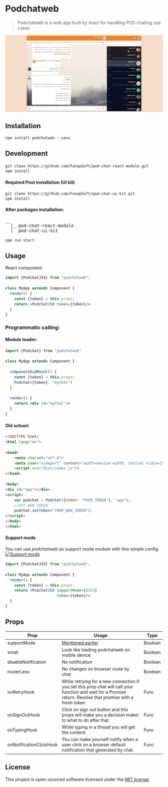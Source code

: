 # Podchatweb

> Podchatweb is a web app built by react for handling POD chating use cases

[![Preview of Podchat web][preview_image]][preview_image_url]

## Installation

```
npm install podchatweb --save
```

## Development

####    

```
git clone https://github.com/FanapSoft/pod-chat-react-module.git
npm install
```

#### Required Post installation (UI kit)

```
git clone https://github.com/FanapSoft/pod-chat-ui-kit.git
npm install
```

#### After packages installation:

<pre>
__
  |_ pod-chat-react-module
  |_ pod-chat-ui-kit
</pre>

```bash
npm run start
```

## Usage

React component:

```jsx
import {PodchatJSX} from "podchatweb";

class MyApp extends Component {
  render() {
    const {token} = this.props;
    return <PodchatJSX token={token}/>
  }
}
```

### Programmatic calling:

#### Module loader:

```jsx
import {Podchat} from "podchatweb"

class MyApp extends Component {

  componentDidMount() {
    const {token} = this.props;
    Podchat({token}, "myChat")
  }

  render() {
    return <div id="myChat"/>
  }
}
```

#### Old school:

```html
<!DOCTYPE html>
<html lang="en">

<head>
    <meta charset="utf-8">
    <meta name="viewport" content="width=device-width, initial-scale=1">
    <script src="dist/index.js"/>
</head>

<body>
<div id="app"></div>
<script>
    var podchat = Podchat({token: "YOUR_TOKEN"}, "app");
    //GOT NEW TOKEN
    podchat.setToken("YOUR_NEW_TOKEN");
</script>
</body>
</html>
```

#### Support mode

You can use *podchatweb* as support mode module with this simple config.
[![Support mode][support_mode]][support_mode_url]

```jsx
import {PodchatJSX} from "podchatweb";

class MyApp extends Component {
  render() {
    const {token} = this.props;
    return <PodchatJSX supportMode={8543}
                       token={token}/>
  }
}
```

## Props

<table>
<thead><th>Prop</th><th>Usage</th><th>Type</th></thead>
<tbody>

<tr>
<td>supportMode</td><td> <a href="#support-mode">Mentioned earlier</a> </td><td>Boolean</td>
</tr>

<tr>
<td>small</td><td>Look like loading podchatweb on mobile device</td><td>Boolean</td>
</tr>

<tr>
<td>disableNotification</td><td>No notification</td><td>Boolean</td>
</tr>

<tr>
<td>routerLess</td><td>No changes on browser route by chat</td><td>Boolean</td>
</tr>
<tr>
<td>onRetryHook</td><td>While retrying for a new connection if you set this prop chat will call your function and wait for a Promise return. Resolve that promise with a fresh token </td><td>Func</td>
</tr>
<tr>
<td>onSignOutHook</td><td>Click on sign out button and this props will make you a decision maker to what to do after that.</td><td>Func</td>
</tr>
<tr>
<td>onTypingHook</td><td>While typing in a thread you will get the content</td><td>Func</td>
</tr>
<tr>
<td>onNotificationClickHook</td><td>You can make yourself notify when a user click on a browser default notification that generated by chat.</td><td>Func</td>
</tr>
</tbody>
</table>

## License

This project is open-sourced software licensed under the [MIT license](http://opensource.org/licenses/MIT).


[//]: # (LINKS)

[preview_image]: https://raw.githubusercontent.com/FanapSoft/pod-chat-react-client/master/docs/preview.png "Preview of podchat web"

[preview_image_url]: https://raw.githubusercontent.com/FanapSoft/pod-chat-react-client/master/docs/preview.png

[support_mode]: https://raw.githubusercontent.com/FanapSoft/pod-chat-react-client/master/docs/support-mode.png "Support mode"

[support_mode_url]: https://raw.githubusercontent.com/FanapSoft/pod-chat-react-client/master/docs/support-mode.png